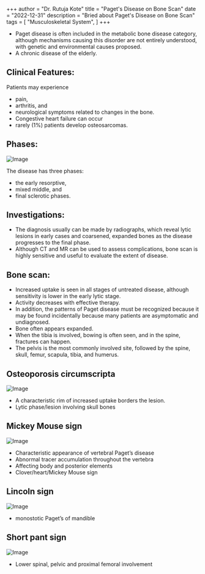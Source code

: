 +++
author = "Dr. Rutuja Kote"
title = "Paget's Disease on Bone Scan"
date = "2022-12-31"
description = "Bried about Paget's Disease on Bone Scan"
tags = [
    "Musculoskeletal System",
]
+++


<div class="alignleft">
     <script type="text/javascript">
       	amzn_assoc_ad_type = "banner";
	amzn_assoc_marketplace = "amazon";
	amzn_assoc_region = "US";
	amzn_assoc_placement = "assoc_banner_placement_default";
	amzn_assoc_campaigns = "primediscounted";
	amzn_assoc_banner_type = "category";
	amzn_assoc_p = "13";
	amzn_assoc_isresponsive = "false";
	amzn_assoc_banner_id = "18VJ9SWPD89M1NN9N402";
	amzn_assoc_width = "468";
	amzn_assoc_height = "60";
	amzn_assoc_tracking_id = "rutuja02-20";
	amzn_assoc_linkid = "6290480f9f755ba0e6135dfccda4cb51";
     </script>
     <script src="//z-na.amazon-adsystem.com/widgets/q?ServiceVersion=20070822&Operation=GetScript&ID=OneJS&WS=1"></script>
    </div>



- Paget disease is often included in the metabolic bone disease category, although mechanisms causing this disorder are not entirely understood, with genetic and environmental causes proposed. 
- A chronic disease of the elderly.


## Clinical Features:
Patients may experience 
- pain, 
- arthritis, and 
- neurological symptoms related to changes in the bone. 
- Congestive heart failure can occur
- rarely (1%) patients develop osteosarcomas.


## Phases:


![Image](/Pagets/1.png)


The disease has three phases: 
- the early resorptive, 
- mixed middle, and 
- final sclerotic phases. 


## Investigations:


- The diagnosis usually can be made by radiographs, which reveal lytic lesions in early cases and coarsened, expanded bones as the disease progresses to the final phase. 
- Although CT and MR can be used to assess complications, bone scan is highly sensitive and useful to evaluate the extent of disease. 


## Bone scan:


- Increased uptake is seen in all stages of untreated disease, although sensitivity is lower in the early lytic stage. 
- Activity decreases with effective therapy. 
- In addition, the patterns of Paget disease must be recognized because it may be found incidentally because many patients are asymptomatic and undiagnosed.
- Bone often appears expanded. 
- When the tibia is involved, bowing is often seen, and in the spine, fractures can happen. 
- The pelvis is the most commonly involved site, followed by the spine, skull, femur, scapula, tibia, and humerus. 


<div id="amzn-assoc-ad-32f30dff-2f76-4484-a753-2ed5648f7883"></div><script async src="//z-na.amazon-adsystem.com/widgets/onejs?MarketPlace=US&adInstanceId=32f30dff-2f76-4484-a753-2ed5648f7883"></script>


<div id="amzn-assoc-ad-0bdb9141-83af-4132-8d35-c140ed935aa6"></div><script async src="//z-na.amazon-adsystem.com/widgets/onejs?MarketPlace=US&adInstanceId=0bdb9141-83af-4132-8d35-c140ed935aa6"></script>

## Osteoporosis circumscripta

![Image](/Pagets/2.png)


- A characteristic rim of increased uptake borders the lesion.
- Lytic phase/lesion involving skull bones


## Mickey Mouse sign

![Image](/Pagets/3.png)


- Characteristic appearance of vertebral Paget’s disease
- Abnormal tracer accumulation throughout the vertebra
- Affecting body and posterior elements
- Clover/heart/Mickey Mouse sign


## Lincoln sign 

![Image](/Pagets/4.png)


- monostotic Paget’s of mandible


## Short pant sign

![Image](/Pagets/5.png)


- Lower spinal, pelvic and proximal femoral involvement